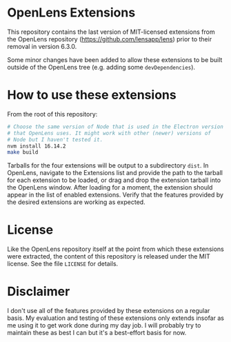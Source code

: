 # OpenLens Extensions

This repository contains the last version of MIT-licensed extensions from the OpenLens repository (https://github.com/lensapp/lens) prior to their removal in version 6.3.0.

Some minor changes have been added to allow these extensions to be built outside of the OpenLens tree (e.g. adding some `devDependencies`).

# How to use these extensions

From the root of this repository:

```sh
# Choose the same version of Node that is used in the Electron version
# that OpenLens uses. It might work with other (newer) versions of
# Node but I haven't tested it.
nvm install 16.14.2
make build
```

Tarballs for the four extensions will be output to a subdirectory `dist`. In OpenLens, navigate to the Extensions list and provide the path to the tarball for each extension to be loaded, or drag and drop the extension tarball into the OpenLens window. After loading for a moment, the extension should appear in the list of enabled extensions. Verify that the features provided by the desired extensions are working as expected.

# License

Like the OpenLens repository itself at the point from which these extensions were extracted, the content of this repository is released under the MIT license. See the file `LICENSE` for details.

# Disclaimer

I don't use all of the features provided by these extensions on a regular basis. My evaluation and testing of these extensions only extends insofar as me using it to get work done during my day job. I will probably try to maintain these as best I can but it's a best-effort basis for now.

